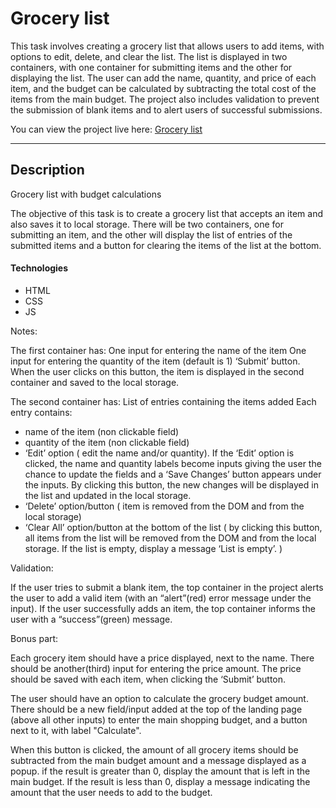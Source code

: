 # Grocery list

This task involves creating a grocery list that allows users to add items, with options to edit, delete, and clear the list. The list is displayed in two containers, with one container for submitting items and the other for displaying the list. The user can add the name, quantity, and price of each item, and the budget can be calculated by subtracting the total cost of the items from the main budget. The project also includes validation to prevent the submission of blank items and to alert users of successful submissions.

You can view the project live here:
[Grocery list](https://grocerylist-dusan-project.netlify.app/)

---

## Description

Grocery list with budget calculations

The objective of this task  is to create a grocery list that accepts an item and also saves it to local storage. There will be two containers, one for submitting an item, and the other will display the list of entries of the submitted items and a button for clearing the items of the list at the bottom.

#### Technologies

- HTML
- CSS
- JS

Notes:

The first container has:
One input for entering the name of the item
One input for entering the quantity of the item  (default is 1)
‘Submit’ button. When the user clicks on this button, the item is displayed in the second container and saved to the local storage. 


The second container has:
List of entries containing the items added
Each entry contains: 
- name of the item (non clickable field)
- quantity of the item (non clickable field)
- ‘Edit’ option ( edit the name and/or quantity). If the ‘Edit’ option is clicked, the name and quantity labels become inputs giving the user the chance to update the fields and a ‘Save Changes’ button appears under the inputs. By clicking this button, the new changes will be displayed in the list and updated in the local storage.
- ‘Delete’ option/button ( item is removed from the DOM and from the local storage)
- ‘Clear All’ option/button at the bottom of the list ( by clicking this button, all items from the list will be removed from the DOM and from the local storage. If the list is empty, display a message ‘List is empty’. )

Validation: 


If the user tries to submit a blank item, the top container in the project alerts the user to add a valid item (with an “alert”(red) error message under the input). 
If the user successfully adds an item, the top container informs the user with a “success”(green) message.


Bonus part: 

Each grocery item should have a price displayed, next to the name.
There should be another(third) input for entering the price amount. The price should be saved with each item, when clicking the ‘Submit’ button.

The user should have an option to calculate the grocery budget amount. There should be a new field/input added at the top of the landing page (above all other inputs) to enter the main shopping budget, and a button next to it, with label "Calculate".


When this button is clicked, the amount of all grocery items should be subtracted from the main budget amount and a message displayed as a popup.
if the result is greater than 0, display the amount that is left in the main budget.
If the result is less than 0, display a message indicating the amount that the user needs to add to the budget.
